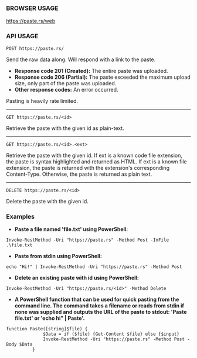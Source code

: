### BROWSER USAGE

https://paste.rs/web

### API USAGE
`POST https://paste.rs/`

Send the raw data along. Will respond with a link to the paste.

- **Response code 201 (Created):**
The entire paste was uploaded.
- **Response code 206 (Partial):**
The paste exceeded the maximum upload size, only part of the paste was uploaded.
- **Other response codes:**
An error occurred.

Pasting is heavily rate limited.

---
`GET https://paste.rs/<id>`

Retrieve the paste with the given id as plain-text.

---

`GET https://paste.rs/<id>.<ext>`

Retrieve the paste with the given id. If ext is a known code file extension, the paste is syntax highlighted and returned as HTML. If ext is a known file extension, the paste is returned with the extension's corresponding Content-Type. Otherwise, the paste is returned as plain text.

---

`DELETE https://paste.rs/<id>`

Delete the paste with the given id.

### Examples

- **Paste a file named 'file.txt' using PowerShell:**

`Invoke-RestMethod -Uri "https://paste.rs" -Method Post -InFile .\file.txt`

- **Paste from stdin using PowerShell:**

`echo "Hi!" | Invoke-RestMethod -Uri "https://paste.rs" -Method Post`

- **Delete an existing paste with id <id> using PowerShell:**

`Invoke-RestMethod -Uri "https://paste.rs/<id>" -Method Delete`

- **A PowerShell function that can be used for quick pasting from the command line. The command takes a filename or reads from stdin if none was supplied and outputs the URL of the paste to stdout: 'Paste file.txt' or 'echo hi" | Paste'.**

```
function Paste([string]$file) {
              $Data = if ($file) {Get-Content $file} else {$input}
              Invoke-RestMethod -Uri "https://paste.rs" -Method Post -Body $Data
          }
```